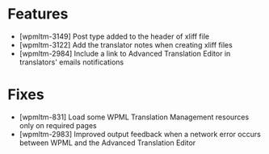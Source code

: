 # Features
* [wpmltm-3149] Post type added to the header of xliff file
* [wpmltm-3122] Add the translator notes when creating xliff files
* [wpmltm-2984] Include a link to Advanced Translation Editor in translators' emails notifications

# Fixes
* [wpmltm-831] Load some WPML Translation Management resources only on required pages
* [wpmltm-2983] Improved output feedback when a network error occurs between WPML and the Advanced Translation Editor